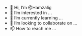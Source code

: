 - 👋 Hi, I’m @Hamzalig
- 👀 I’m interested in ...
- 🌱 I’m currently learning ...
- 💞️ I’m looking to collaborate on ...
- 📫 How to reach me ...

<!---
Hamzalig/Hamzalig is a ✨ special ✨ repository because its `README.md` (this file) appears on your GitHub profile.
You can click the Preview link to take a look at your changes.
--->
